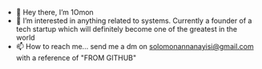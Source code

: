 - 👋 Hey there, I’m 1Omon
- 👀 I’m interested in anything related to systems. Currently a founder of a tech startup which will definitely become one of the greatest in the world
- 📫 How to reach me... send me a dm on solomonannanayisi@gmail.com with a reference of "FROM GITHUB"

<!---
1Omon/1Omon is a ✨ special ✨ repository because its `README.md` (this file) appears on your GitHub profile.
You can click the Preview link to take a look at your changes.
--->
